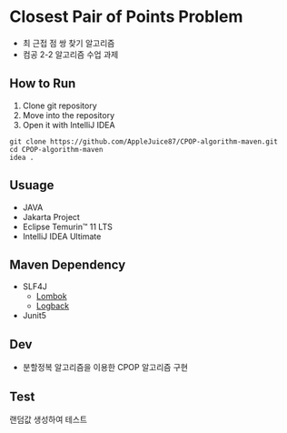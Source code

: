 # Closest Pair of Points Problem

- 최 근접 점 쌍 찾기 알고리즘
- 컴공 2-2 알고리즘 수업 과제

## How to Run
1. Clone git repository
2. Move into the repository
3. Open it with IntelliJ IDEA

```shell
git clone https://github.com/AppleJuice87/CPOP-algorithm-maven.git
cd CPOP-algorithm-maven
idea .
```

## Usuage
- JAVA
- Jakarta Project
- Eclipse Temurin™ 11 LTS
- IntelliJ IDEA Ultimate

## Maven Dependency
- SLF4J
  - [Lombok](https://mvnrepository.com/artifact/org.projectlombok/lombok)
  - [Logback](https://mvnrepository.com/artifact/ch.qos.logback/logback-classic)
- Junit5

## Dev
- 분할정복 알고리즘을 이용한 CPOP 알고리즘 구현

## Test
랜덤값 생성하여 테스트
